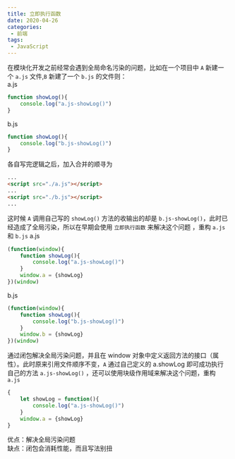 ```yaml
---
title: 立即执行函数
date: 2020-04-26
categories:
 - 前端
tags:
 - JavaScript
---
```


在模块化开发之前经常会遇到全局命名污染的问题，比如在一个项目中 `A` 新建一个 `a.js` 文件,`B` 新建了一个 `b.js` 的文件则：  
a.js

~~~ js
function showLog(){
	console.log("a.js-showLog()")
}
~~~
b.js
~~~ js
function showLog(){
	console.log("b.js-showLog()")
}
~~~
各自写完逻辑之后，加入合并的顺寻为
~~~ html
...
<script src="./a.js"></script>
...
<script src="./b.js"></script>
...
~~~
这时候 `A` 调用自己写的 `showLog()` 方法的收输出的却是 `b.js-showLog()`，此时已经造成了全局污染，所以在早期会使用 `立即执行函数` 来解决这个问题 ，重构 `a.js` 和 `b.js`
a.js

~~~ js
(function(window){
	function showLog(){
		console.log("a.js-showLog()")
	}
	window.a = {showLog}
})(window)
~~~
b.js
~~~ js
(function(window){
	function showLog(){
		console.log("b.js-showLog()")
	}
	window.b = {showLog}
})(window)
~~~
通过闭包解决全局污染问题，并且在 window 对象中定义返回方法的接口（属性）。此时原来引用文件顺序不变，`A` 通过自己定义的 a.showLog 即可成功执行自己的方法 `a.js-showLog()` ，还可以使用块级作用域来解决这个问题，重构 `a.js`
~~~ js
{
	let showLog = function(){
		console.log("a.js-showLog()")
	}
	window.a = {showLog}
}
~~~

优点：解决全局污染问题  
缺点：闭包会消耗性能，而且写法别扭

